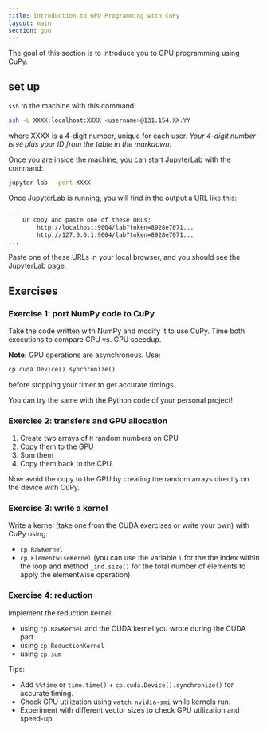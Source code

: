 ```yaml
---
title: Introduction to GPU Programming with CuPy
layout: main
section: gpu
---
```


The goal of this section is to introduce you to GPU programming using CuPy.
## set up

`ssh` to the machine with this command:
```bash
ssh -L XXXX:localhost:XXXX <username>@131.154.XX.YY
```
where XXXX is a 4-digit number, unique for each user.
*Your 4-digit number is `90` plus your ID from the table in the markdown*.

Once you are inside the machine, you can start JupyterLab with the command:
```bash
jupyter-lab --port XXXX
```
Once JupyterLab is running, you will find in the output a URL like this:

```bash
...
    Or copy and paste one of these URLs:
        http://localhost:9004/lab?token=8928e7071...
        http://127.0.0.1:9004/lab?token=8928e7071...
...
```
Paste one of these URLs in your local browser, and you should see the JupyterLab page.

## Exercises

### Exercise 1: port NumPy code to CuPy

Take the code written with NumPy and modify it to use CuPy. Time both executions to compare CPU vs. GPU speedup.

**Note:** GPU operations are asynchronous. Use:

```python
cp.cuda.Device().synchronize()
```

before stopping your timer to get accurate timings.

You can try the same with the Python code of your personal project!

### Exercise 2: transfers and GPU allocation

1. Create two arrays of `N` random numbers on CPU
2. Copy them to the GPU
3. Sum them
4. Copy them back to the CPU.

Now avoid the copy to the GPU by creating the random arrays directly on the device with CuPy.

### Exercise 3: write a kernel

Write a kernel (take one from the CUDA exercises or write your own) with CuPy using:

* `cp.RawKernel`
* `cp.ElementwiseKernel` (you can use the variable `i` for the the index within the loop and method `_ind.size()` for the total number of elements to apply the elementwise operation)

### Exercise 4: reduction

Implement the reduction kernel:

* using `cp.RawKernel` and the CUDA kernel you wrote during the CUDA part
* using `cp.ReductionKernel`
* using `cp.sum`

Tips:

* Add `%%time` or `time.time()` + `cp.cuda.Device().synchronize()` for accurate timing.
* Check GPU utilization using `watch nvidia-smi` while kernels run.
* Experiment with different vector sizes to check GPU utilization and speed-up.
